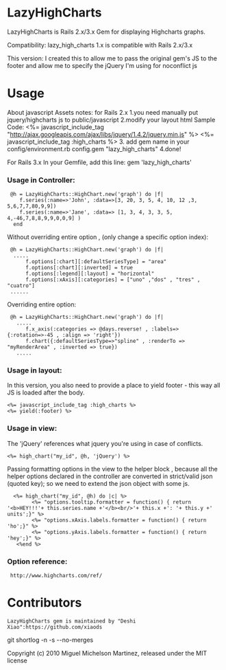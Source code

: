 LazyHighCharts
=======
LazyHighCharts is Rails 2.x/3.x Gem for displaying Highcharts graphs. 
  
Compatibility:
lazy_high_charts 1.x is compatible with Rails 2.x/3.x

This version:
I created this to allow me to pass the original gem's JS to the footer and allow me to specify the jQuery I'm using for noconflict js

Usage
=======
 About javascript Assets notes:
 for Rails 2.x
 1.you need manually put jquery/highcharts js to public/javascript
 2.modify your layout html
 Sample Code:
 <%= javascript_include_tag "http://ajax.googleapis.com/ajax/libs/jquery/1.4.2/jquery.min.js"  %>
 <%= javascript_include_tag :high_charts  %>
 3. add gem name in your config/environment.rb
	config.gem "lazy_high_charts"
 4.done!

 For Rails 3.x
 In your Gemfile, add this line:
	gem 'lazy_high_charts'

 ### Usage in Controller:
  
     @h = LazyHighCharts::HighChart.new('graph') do |f|
        f.series(:name=>'John', :data=>[3, 20, 3, 5, 4, 10, 12 ,3, 5,6,7,7,80,9,9])
        f.series(:name=>'Jane', :data=> [1, 3, 4, 3, 3, 5, 4,-46,7,8,8,9,9,0,0,9] )
      end
 

  Without overriding entire option , (only change a specific option index):  
 
     @h = LazyHighCharts::HighChart.new('graph') do |f|
      .....
          f.options[:chart][:defaultSeriesType] = "area"
          f.options[:chart][:inverted] = true
          f.options[:legend][:layout] = "horizontal"
          f.options[:xAxis][:categories] = ["uno" ,"dos" , "tres" , "cuatro"]
     ......

  Overriding entire option: 

     @h = LazyHighCharts::HighChart.new('graph') do |f|
       .....
          f.x_axis(:categories => @days.reverse! , :labels=>{:rotation=>-45 , :align => 'right'})
          f.chart({:defaultSeriesType=>"spline" , :renderTo => "myRenderArea" , :inverted => true})
       .....


  ### Usage in layout:

  In this version, you also need to provide a place to yield footer - this way all JS is loaded after the body.
      
    <%= javascript_include_tag :high_charts %>
    <%= yield(:footer) %> 
  
      
  ### Usage in view:

  The 'jQuery' references what jquery you're using in case of conflicts.
  
    <%= high_chart("my_id", @h, 'jQuery') %> 

  Passing formatting options in the view to the helper block , because all the helper options declared in the controller are converted in strict/valid json (quoted key);  so we need to extend the json object with some js.
  
      <%= high_chart("my_id", @h) do |c| %>
         	<%= "options.tooltip.formatter = function() { return '<b>HEY!!!'+ this.series.name +'</b><br/>'+ this.x +': '+ this.y +' units';}" %>
         	<%= "options.xAxis.labels.formatter = function() { return 'ho';}" %>
         	<%= "options.yAxis.labels.formatter = function() { return 'hey';}" %>
       <%end %> 
      


  ### Option reference:

     http://www.highcharts.com/ref/



    
Contributors
=======
	LazyHighCharts gem is maintained by "Deshi Xiao":https://github.com/xiaods
  git shortlog -n -s --no-merges

Copyright (c) 2010 Miguel Michelson Martinez, released under the MIT license
